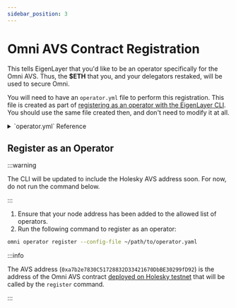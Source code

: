 ```yaml
---
sidebar_position: 3
---
```


# Omni AVS Contract Registration

This tells EigenLayer that you'd like to be an operator specifically for the Omni AVS. Thus, the **\$ETH** that you, and your delegators restaked, will be used to secure Omni.

You will need to have an `operator.yml` file to perform this registration. This file is created as part of [registering as an operator with the EigenLayer CLI](https://docs.eigenlayer.xyz/eigenlayer/operator-guides/operator-installation). You should use the same file created then, and don't need to modify it at all.

<details>
<summary>`operator.yml` Reference</summary>

For further information on this reference, please refer to the [EigenLayer reference example](https://github.com/Layr-Labs/eigenlayer-cli/blob/master/pkg/operator/config/operator-config-example.yaml).

```yaml
operator:
    address: 0xfd23f7f705344bce1582fcf9bc6a0dc8e33b3b61 # Your operator address
    earnings_receiver_address: 0xfd23f7f705344bce1582fcf9bc6a0dc8e33b3b61 # Your operator payout address, may be the same as above
    delegation_approver_address: "0x0000000000000000000000000000000000000000" # Your delegation approver address, may be left as shown
    staker_opt_out_window_blocks: 0 # may be left as shown, and can be updated later using EigenLayer CLI
    metadata_url: "https://raw.githubusercontent.com/idea404/resources/main/eigenlayer/metadata.json" # Your metadata URL
el_delegation_manager_address: 0xA44151489861Fe9e3055d95adC98FbD462B948e7 # The address of the EigenLayer delegation manager on Holesky
eth_rpc_url: https://ethereum-holesky-rpc.publicnode.com # Holesky RPC URL
private_key_store_path: /Users/idea404/.eigenlayer/operator_keys/OpKeys1.ecdsa.key.json # Your private key store path generated or imported by EigenLayer CLI
signer_type: local_keystore # Your signer type, may be left as shown
chain_id: 17000 # The chain ID of Holesky
```

</details>

## Register as an Operator

:::warning

The CLI will be updated to include the Holesky AVS address soon. For now, do not run the command below.

:::

1. Ensure that your node address has been added to the allowed list of operators.
2. Run the following command to register as an operator:

```bash
omni operator register --config-file ~/path/to/operator.yaml
```

:::info

The AVS address (`0xa7b2e7830C51728832D33421670DbBE30299fD92`) is the address of the Omni AVS contract [deployed on Holesky testnet](https://holesky.etherscan.io/address/0xa7b2e7830C51728832D33421670DbBE30299fD92) that will be called by the `register` command.

:::
